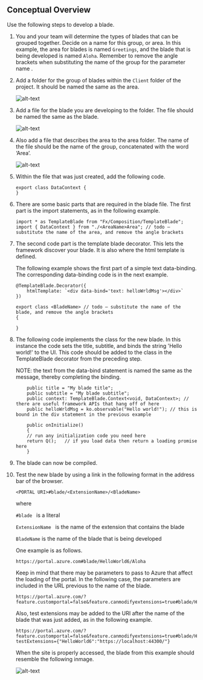 
<a name="portalfxExtensionsBladeHelloWorldOverview"></a>

<!-- link to this document is [portalfx-extensions-blade-helloWorld-overview.md]()
-->

## Conceptual Overview

Use the following steps to develop a blade.
1.	 You and your team will determine the types of blades that can be grouped together.  Decide on a name for this group, or area.  In this example, the area for blades is named ```Greetings```, and the blade that is being developed is named ```Aloha```. Remember to remove the angle brackets when substituting the name of the group for the parameter name <AreaName>.
1.	Add a folder for the group of blades within the ```Client``` folder of the project. It should be named the same as the area.

    ![alt-text](../media/portalfx-extensions-AreaFolder.png "Azure Portal Marketplace")

1.	Add a file for the blade you are developing to the folder. The file should be named the same as the blade.

    ![alt-text](../media/portalfx-extensions-AreaBladeFile.png "Azure Portal Marketplace")

1.	Also add a file that describes the area to the area folder.  The name of the file should be the name of the group, concatenated with the word ‘Area’. 

    ![alt-text](../media/portalfx-extensions-AreaGroupFile.png "Azure Portal Marketplace")

1.	Within the file that was just created, add the following code.

    ```
    export class DataContext {
    }
    ```

1. There are some basic parts that are required in the blade file.  The first part is the import statements, as in the following example.

    ```
    import * as TemplateBlade from "Fx/Composition/TemplateBlade";
    import { DataContext } from "./<AreaName>Area"; // todo – substitute the name of the area, and remove the angle brackets 
    ```

1.	The second code part is the template blade decorator. This lets the framework discover your blade. It is also where the html template is defined.

    The following  example shows the first part of a simple text data-binding. The corresponding data-binding code is in the next example.

    ```
    @TemplateBlade.Decorator({
        htmlTemplate: `<div data-bind='text: helloWrldMsg'></div>`
    })

    export class <BladeName> // todo – substitute the name of the blade, and remove the angle brackets 
    {

    }
    ```

1.	The following code implements the class for the new blade. In this instance the code sets the title, subtitle, and binds the string 'Hello world!' to the UI. This code should be added to the class in the TemplateBlade decorator from the preceding step.

    NOTE: the text from the data-bind statement is named the same as the message, thereby completing the binding.

    ```
        public title = "My blade title";
        public subtitle = "My blade subtitle";
        public context: TemplateBlade.Context<void, DataContext>; // there are useful framework APIs that hang off of here
        public helloWrldMsg = ko.observable("Hello world!"); // this is bound in the div statement in the previous example 

        public onInitialize()
        {
        // run any initialization code you need here
        return Q();   // if you load data then return a loading promise here
        }
    ```

1.	 The blade can now be compiled. 

1.	Test the new blade by using a link in the following format in the address bar of the browser.

    ```
    <PORTAL URI>#blade/<ExtensionName>/<BladeName>
    ```
  
    where

    ```#blade ``` is a literal

    ```ExtensionName ```
    is the name of the extension that contains the blade

    ```BladeName``` is the name of the blade that is being developed


    One example is as follows.
    ```
    https://portal.azure.com#blade/HelloWorld6/Aloha 
    ```

    Keep in mind that there may be parameters to pass to Azure that affect the loading of the portal.  In the following case, the parameters are included in the URL previous to the name of the blade.

    ```
    https://portal.azure.com/?feature.customportal=false&feature.canmodifyextensions=true#blade/HelloWorld6/Aloha
    ```

    Also, test extensions may be added to the URI after the name of the blade that was just added, as in the following example.

    ```
    https://portal.azure.com/?feature.customportal=false&feature.canmodifyextensions=true#blade/HelloWorld6/Aloha?testExtensions={"HelloWorld6":"https://localhost:44300/"}
    ```

    When the site is properly accessed, the blade from this example should resemble the following inmage.

    ![alt-text](../media/portalfx-extensions-HelloWorldExtensionAlohaBlade.png "Azure Portal Marketplace")

